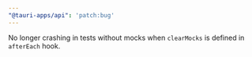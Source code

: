 ```yaml
---
"@tauri-apps/api": 'patch:bug'
---
```


No longer crashing in tests without mocks when `clearMocks` is defined in `afterEach` hook.